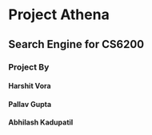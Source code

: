 # Project Athena
## Search Engine for CS6200

### Project By
#### Harshit Vora
#### Pallav Gupta
#### Abhilash Kadupatil
